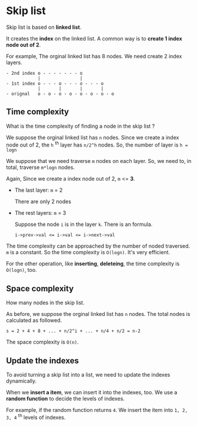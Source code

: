 # Skip list

Skip list is based on **linked list**.

It creates the **index** on the linked list. A common way is to **create 1 index node out of 2**.

For example, The orginal linked list has 8 nodes. We need create 2 index layers.

```
- 2nd index o - - - - - - - o
            |               |
- 1st index o - - - o - - - o - - - o
            |       |       |       |
- orignal   o - o - o - o - o - o - o - o
```

## Time complexity

What is the time complexity of finding a node in the skip list ?

We suppose the orginal linked list has `n` nodes. Since we create a index node out of 2, the `h` <sup>th</sup> layer has `n/2^h` nodes. So, the number of layer is `h = logn`

We suppose that we need traverse `m` nodes on each layer. So, we need to, in total, traverse `m*logn` nodes.

Again, Since we create a index node out of 2, `m` <= **3**.

- The last layer: `m` = 2

   There are only 2 nodes

- The rest layers: `m` = 3

    Suppose the node `i` is in the layer `k`. There is an formula.

    ```
    i->prev->val <= i->val <= i->next->val
    ```
The time complexity can be approached by the number of noded traversed. `m` is a constant. So the time complexity is `O(logn)`. It's very efficient.

For the other operation, like **inserting**, **deleteing**, the time complexity is `O(logn)`, too.

## Space complexity

How many nodes in the skip list.

As before, we suppose the orginal linked list has `n` nodes. The total nodes is calculated as followed.

```
s = 2 + 4 + 8 + ... + n/2^i + ... + n/4 + n/2 = n-2
```

The space complexity is `O(n)`.

## Update the indexes

To avoid turning a skip list into a list, we need to update the indexes dynamically.

When we **insert a item**, we can insert it into the indexes, too. We use a **random function** to decide the levels of indexes.

For example, if the random function returns `4`. We insert the item into `1, 2, 3, 4` <sup>th</sup> levels of indexes.






